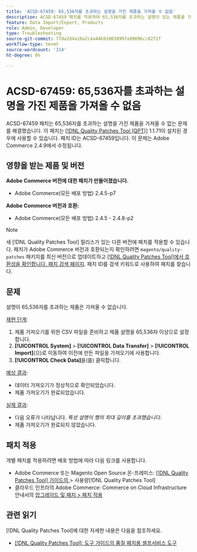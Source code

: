 ```yaml
---
title: 'ACSD-67459: 65,536자를 초과하는 설명을 가진 제품을 가져올 수 없음'
description: ACSD-67459 패치를 적용하여 65,536자를 초과하는 설명이 있는 제품을 가져올 수 없는 Adobe Commerce 문제를 해결하십시오.
feature: Data Import/Export, Products
role: Admin, Developer
type: Troubleshooting
source-git-commit: 77da2d4a16a2c4a44b910038997a99096cc8271f
workflow-type: tm+mt
source-wordcount: '314'
ht-degree: 0%

---
```



# ACSD-67459: 65,536자를 초과하는 설명을 가진 제품을 가져올 수 없음

ACSD-67459 패치는 65,536자를 초과하는 설명을 가진 제품을 가져올 수 없는 문제를 해결했습니다. 이 패치는 [[!DNL Quality Patches Tool (QPT)]](/help/tools/quality-patches-tool/quality-patches-tool-to-self-serve-quality-patches.md) 1.1.71이 설치된 경우에 사용할 수 있습니다. 패치 ID는 ACSD-67459입니다. 이 문제는 Adobe Commerce 2.4.9에서 수정됩니다.

## 영향을 받는 제품 및 버전

**Adobe Commerce 버전에 대한 패치가 만들어졌습니다.**

* Adobe Commerce(모든 배포 방법) 2.4.5-p7

**Adobe Commerce 버전과 호환:**

* Adobe Commerce(모든 배포 방법) 2.4.5 - 2.4.8-p2

>[!NOTE]
>
>새 [!DNL Quality Patches Tool] 릴리스가 있는 다른 버전에 패치를 적용할 수 있습니다. 패치가 Adobe Commerce 버전과 호환되는지 확인하려면 `magento/quality-patches` 패키지를 최신 버전으로 업데이트하고 [[!DNL Quality Patches Tool]에서 호환성을 확인합니다. 패치 검색 페이지](https://experienceleague.adobe.com/tools/commerce-quality-patches/index.html). 패치 ID를 검색 키워드로 사용하여 패치를 찾습니다.

## 문제

설명이 65,536자를 초과하는 제품은 가져올 수 없습니다.

<u>재현 단계</u>:

1. 제품 가져오기를 위한 CSV 파일을 준비하고 제품 설명을 65,536자 이상으로 설정합니다.
1. **[!UICONTROL System]** > **[!UICONTROL Data Transfer]** > **[!UICONTROL Import]**(으)로 이동하여 이전에 만든 파일을 가져오기에 사용합니다.
1. **[!UICONTROL Check Data]**&#x200B;을(를) 클릭합니다.

<u>예상 결과</u>:

* 데이터 가져오기가 정상적으로 확인되었습니다.
* 제품 가져오기가 완료되었습니다.

<u>실제 결과</u>:

* 다음 오류가 나타납니다. *특성 설명이 행의 최대 길이를 초과했습니다*.
* 제품 가져오기가 완료되지 않았습니다.

## 패치 적용

개별 패치를 적용하려면 배포 방법에 따라 다음 링크를 사용합니다.

* Adobe Commerce 또는 Magento Open Source 온-프레미스: [[!DNL Quality Patches Tool]  가이드의 &#x200B;](/help/tools/quality-patches-tool/usage.md)> 사용량[!DNL Quality Patches Tool]
* 클라우드 인프라의 Adobe Commerce: Commerce on Cloud Infrastructure 안내서의 [업그레이드 및 패치 > 패치 적용](https://experienceleague.adobe.com/docs/commerce-cloud-service/user-guide/develop/upgrade/apply-patches.html)

## 관련 읽기

[!DNL Quality Patches Tool]에 대한 자세한 내용은 다음을 참조하세요.

* [[!DNL Quality Patches Tool]: 도구 가이드의 품질 패치용 셀프서비스 도구](/help/tools/quality-patches-tool/quality-patches-tool-to-self-serve-quality-patches.md)
